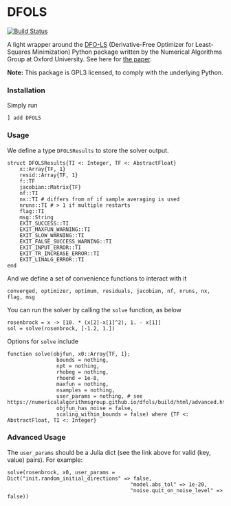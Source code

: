 # DFOLS

[![Build Status](https://travis-ci.com/QuantEcon/DFOLS.jl.svg?branch=master)](https://travis-ci.com/QuantEcon/DFOLS.jl)

A light wrapper around the [DFO-LS](https://numericalalgorithmsgroup.github.io/dfols) (Derivative-Free Optimizer for Least-Squares Minimization) Python package written by the Numerical Algorithms Group at Oxford University. See here for [the paper](https://arxiv.org/abs/1804.00154).

**Note:** This package is GPL3 licensed, to comply with the underlying Python.

### Installation

Simply run

```
] add DFOLS
```

### Usage

We define a type `DFOLSResults` to store the solver output.

```
struct DFOLSResults{TI <: Integer, TF <: AbstractFloat}
    x::Array{TF, 1}
    resid::Array{TF, 1}
    f::TF
    jacobian::Matrix{TF}
    nf::TI
    nx::TI # differs from nf if sample averaging is used
    nruns::TI # > 1 if multiple restarts
    flag::TI
    msg::String
    EXIT_SUCCESS::TI
    EXIT_MAXFUN_WARNING::TI
    EXIT_SLOW_WARNING::TI
    EXIT_FALSE_SUCCESS_WARNING::TI
    EXIT_INPUT_ERROR::TI
    EXIT_TR_INCREASE_ERROR::TI
    EXIT_LINALG_ERROR::TI
end
```

And we define a set of convenience functions to interact with it

```
converged, optimizer, optimum, residuals, jacobian, nf, nruns, nx, flag, msg
```

You can run the solver by calling the `solve` function, as below

```
rosenbrock = x -> [10. * (x[2]-x[1]^2), 1. - x[1]]
sol = solve(rosenbrock, [-1.2, 1.])
```

Options for `solve` include

```
function solve(objfun, x0::Array{TF, 1};
                bounds = nothing,
                npt = nothing,
                rhobeg = nothing,
                rhoend = 1e-8,
                maxfun = nothing,
                nsamples = nothing,
                user_params = nothing, # see https://numericalalgorithmsgroup.github.io/dfols/build/html/advanced.html
                objfun_has_noise = false,
                scaling_within_bounds = false) where {TF <: AbstractFloat, TI <: Integer}
```

### Advanced Usage

The `user_params` should be a Julia dict (see the link above for valid (key, value) pairs). For example:

```
solve(rosenbrock, x0, user_params = Dict("init.random_initial_directions" => false,
                                        "model.abs_tol" => 1e-20,
                                        "noise.quit_on_noise_level" => false))
```
